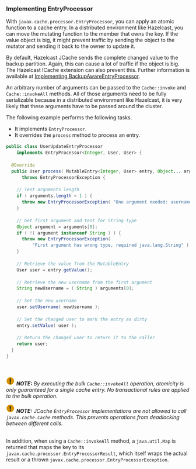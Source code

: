 
### Implementing EntryProcessor

With `javax.cache.processor.EntryProcessor`, you can apply an atomic function to a cache entry. In a distributed
environment like Hazelcast, you can move the mutating function to the member that owns the key. If the value
object is big, it might prevent traffic by sending the object to the mutator and sending it back to the owner to update it.

By default, Hazelcast JCache sends the complete changed value to the backup partition. Again, this can cause a lot of traffic if
the object is big. The Hazelcast ICache extension can also prevent this. Further information is available at
[Implementing BackupAwareEntryProcessor](#implementing-backupawareentryprocessor).

An arbitrary number of arguments can be passed to the `Cache::invoke` and `Cache::invokeAll` methods. All of those arguments need
to be fully serializable because in a distributed environment like Hazelcast, it is very likely that these arguments have to be passed around the cluster.

The following example performs the following tasks.

- It implements `EntryProcessor`.
- It overrides the `process` method to process an entry.

```java
public class UserUpdateEntryProcessor
    implements EntryProcessor<Integer, User, User> {

  @Override
  public User process( MutableEntry<Integer, User> entry, Object... arguments )
      throws EntryProcessorException {

    // Test arguments length
    if ( arguments.length < 1 ) {
      throw new EntryProcessorException( "One argument needed: username" );
    }

    // Get first argument and test for String type
    Object argument = arguments[0];
    if ( !( argument instanceof String ) ) {
      throw new EntryProcessorException(
          "First argument has wrong type, required java.lang.String" );
    }

    // Retrieve the value from the MutableEntry
    User user = entry.getValue();

    // Retrieve the new username from the first argument
    String newUsername = ( String ) arguments[0];

    // Set the new username
    user.setUsername( newUsername );

    // Set the changed user to mark the entry as dirty
    entry.setValue( user );

    // Return the changed user to return it to the caller
    return user;
  }
}
```

<br></br>
![image](images/NoteSmall.jpg) ***NOTE:*** *By executing the bulk `Cache::invokeAll` operation, atomicity is only guaranteed for a
single cache entry. No transactional rules are applied to the bulk operation.*

![image](images/NoteSmall.jpg) ***NOTE:*** *JCache `EntryProcessor` implementations are not allowed to call
`javax.cache.Cache` methods. This prevents operations from deadlocking between different calls.*
<br></br>

In addition, when using a `Cache::invokeAll` method, a `java.util.Map` is returned that maps the key to its
`javax.cache.processor.EntryProcessorResult`, which itself wraps the actual result or a thrown
`javax.cache.processor.EntryProcessorException`.

